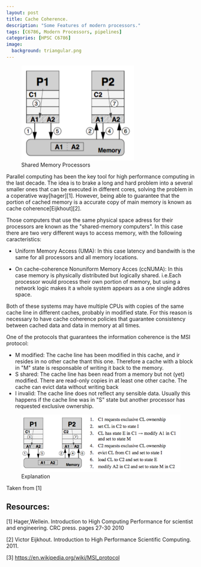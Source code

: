 ```yaml
---
layout: post
title: Cache Coherence.
description: "Some Features of modern processors."
tags: [C6786, Modern Processors, pipelines]
categories: [HPSC C6786]
image:
  background: triangular.png
---
```

<figure class="center">
    <img src="/images/sharedmemory.png" alt="" width="300">
    <figcaption>Shared Memory Processors</figcaption>
</figure>
Parallel computing has been the key tool for high performance computing in the last decade. The idea is to brake  a long and hard problem into a several smaller ones that can be executed in different cores, solving the problem in a coperative way[hager][1]. However, being able to guarantee that the portion of cached memory is a accurate copy of main memory is known as  cache coherence[Eijkhout][2]. 

Those computers that use the same physical space adress for their processors are known as the "shared-memory computers". In this case there are two very different ways to access memory, with the following caracteristics:

* Uniform Memory Access (UMA):
    In this case latency and bandwith is the same for all processors and all memory locations.

* On cache-coherence Nonuniform Memory Acces (ccNUMA): 
    In this case memory is physically distributed but logically shared. i.e.Each processor would process their own portion of memory, but using a network logic makes it a whole system appears as a one single addres space. 

Both of these systems may have  multiple CPUs with copies of the same cache line in different caches, probably in modified state. For this reason is necessary to have cache coherence  policies that guarantee consistency  between cached data and data in memory at all times. 

One of the protocols that guarantees the information coherence is the MSI protocol:

* M modified: The cache line has been modified in this cache, and ir resides in no other cache thant this one. Therefore a cache with a block in "M" state is responsable of writing it back to the memory. 
* S shared: The cache line has been read from a memory but not (yet) modified. There are read-only copies in at least one other cache. The cache can evict data without writing back 
* I invalid: The cache line does not reflect any sensible data. Usually this happens if the cache line was in "S" state but another processor has requested exclusive ownership. 


<figure class="center">
    <img src="/images/sharedmemorye.png" alt="" width="500">
    <figcaption>Explanation</figcaption>
</figure>
Taken from [1]

## Resources: 

[1] Hager,Wellein. Introduction to High Computing Performance for scientist and engineering. CRC press. pages 27-30 2010 


[2] Victor Eijkhout.  Introduction to High Performance Scientific Computing.  2011.

[3] https://en.wikipedia.org/wiki/MSI_protocol

